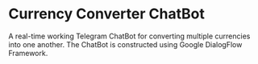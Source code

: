 # Currency Converter ChatBot
A real-time working Telegram ChatBot for converting multiple currencies into one another. The ChatBot is constructed using Google DialogFlow Framework.
